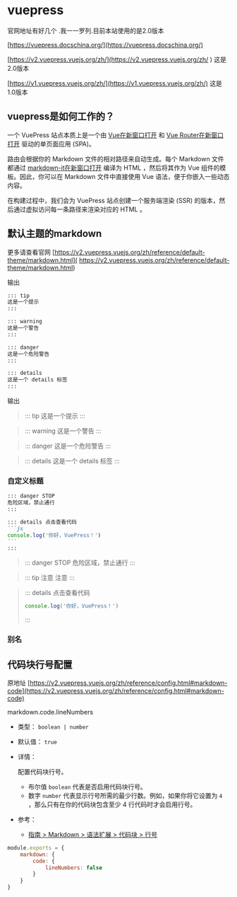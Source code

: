 # vuepress



官网地址有好几个 .我一一罗列.目前本站使用的是2.0版本

[https://vuepress.docschina.org/](https://vuepress.docschina.org/)

[https://v2.vuepress.vuejs.org/zh/](https://v2.vuepress.vuejs.org/zh/ )  这是2.0版本

[https://v1.vuepress.vuejs.org/zh/](https://v1.vuepress.vuejs.org/zh/)  这是1.0版本

## vuepress是如何工作的？

一个 VuePress 站点本质上是一个由 [Vue在新窗口打开](https://vuejs.org/) 和 [Vue Router在新窗口打开](https://router.vuejs.org/) 驱动的单页面应用 (SPA)。

路由会根据你的 Markdown 文件的相对路径来自动生成。每个 Markdown 文件都通过 [markdown-it在新窗口打开](https://github.com/markdown-it/markdown-it) 编译为 HTML ，然后将其作为 Vue 组件的模板。因此，你可以在 Markdown 文件中直接使用 Vue 语法，便于你嵌入一些动态内容。

在构建过程中，我们会为 VuePress 站点创建一个服务端渲染 (SSR) 的版本，然后通过虚拟访问每一条路径来渲染对应的 HTML 。

## 默认主题的markdown

更多请查看官网 [https://v2.vuepress.vuejs.org/zh/reference/default-theme/markdown.html]( https://v2.vuepress.vuejs.org/zh/reference/default-theme/markdown.html)

输出



```md
::: tip
这是一个提示
:::

::: warning
这是一个警告
:::

::: danger
这是一个危险警告
:::

::: details
这是一个 details 标签
:::
```

输出

> ::: tip
> 这是一个提示
> :::

> ::: warning
> 这是一个警告
> :::

> ::: danger
> 这是一个危险警告
> :::

> ::: details
> 这是一个 details 标签
> :::



### 自定义标题

~~~md
::: danger STOP
危险区域，禁止通行
:::

::: details 点击查看代码
```js
console.log('你好，VuePress！')
```
:::
~~~

> ::: danger STOP
> 危险区域，禁止通行
> :::

> ::: tip 注意
> 注意
> :::

> ::: details 点击查看代码
> ```js
> console.log('你好，VuePress！')
> ```
> :::

### 别名



## 代码块行号配置

原地址  [https://v2.vuepress.vuejs.org/zh/reference/config.html#markdown-code](https://v2.vuepress.vuejs.org/zh/reference/config.html#markdown-code)

markdown.code.lineNumbers

- 类型： `boolean | number`

- 默认值： `true`

- 详情：

  配置代码块行号。

  - 布尔值 `boolean` 代表是否启用代码块行号。
  - 数字 `number` 代表显示行号所需的最少行数。例如，如果你将它设置为 `4` ，那么只有在你的代码块包含至少 4 行代码时才会启用行号。

- 参考：

  - [指南 > Markdown > 语法扩展 > 代码块 > 行号](https://v2.vuepress.vuejs.org/zh/guide/markdown.html#行号)

```js
module.exports = {
    markdown: {
        code: {
            lineNumbers: false
        }
    }
} 
```

